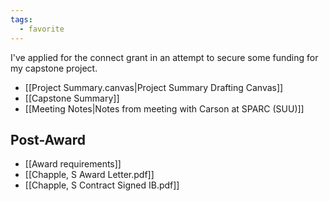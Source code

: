 ```yaml
---
tags:
  - favorite
---
```

I've applied for the connect grant in an attempt to secure some funding for my capstone project.

- [[Project Summary.canvas|Project Summary Drafting Canvas]]
- [[Capstone Summary]]
- [[Meeting Notes|Notes from meeting with Carson at SPARC (SUU)]]

## Post-Award
- [[Award requirements]]
- [[Chapple, S Award Letter.pdf]]
- [[Chapple, S Contract Signed IB.pdf]]